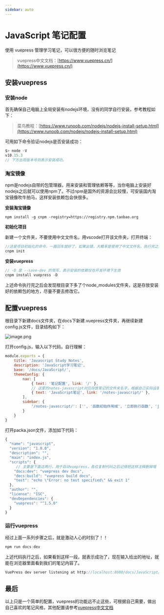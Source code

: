 ```yaml
---
sidebar: auto
---
```


# JavaScript 笔记配置

使用 vuepress 管理学习笔记，可以很方便的随时浏览笔记

> vuepress中文文档：[https://www.vuepress.cn/](https://www.vuepress.cn/)

## 安装vuepress

### 安装node

首先确保自己电脑上全局安装有nodejs环境，没有的同学自行安装，参考教程如下：

> 菜鸟教程：[https://www.runoob.com/nodejs/nodejs-install-setup.html](https://www.runoob.com/nodejs/nodejs-install-setup.html)

可用如下命令验证nodejs是否安装成功：

```JavaScript
$> node -V
v10.15.3
// 下方出现版本号则表示安装成功。
```

### 淘宝镜像

npm是nodejs自带的包管理器，用来安装和管理依赖等等，当你电脑上安装好nodejs之后就可以使用npm了。不过npm是国外的资源会比较慢，可安装国内淘宝镜像吹牛拍马，这样安装依赖包会快很多。

**安装淘宝镜像**

```
npm install -g cnpm -registry=https://registry.npm.taobao.org
```

**初始化项目**

新建一个文件夹，不要使用中文文件名，用vscode打开该文件夹，打开终端：

```JavaScript
//这是项目初始化的命令，一路回车就好了，如果出错，大概率是使用了中文文件名，执行完之后会在根目录下生成一个package.json文件
cnpm init
```

**安装vuepress**

```JavaScript
// -D 是 --save-dev 的简写，表示安装的依赖仅在开发环境下生效
cnpm install vuepress -D
```

上述命令执行完之后会发现根目录下多了个node_modules文件夹，这是存放安装好的依赖包的地方，尽量不要去修改它。

## 配置vuepress

根目录下新建docs文件夹，在docs下新建.vuepress文件夹，再继续新建config.js文件，目录结构如下：

![image.png](https://i.loli.net/2020/05/16/M4Sw91G5b2vgiTY.png)

打开config.js，输入以下代码，自行理解：

```javascript
module.exports = {
    title: 'Javascript Study Notes',
    description: 'JavaScript学习笔记',
    base: '/docs/JavaScript/',
    themeConfig: {
        nav: [
            { text: '笔记配置', link: '/' },
            // 这里的notes-javascript对应存放笔记的文件夹名字，根据自己实际设置
            { text: 'JavaScript笔记', link: '/notes-javascript/' },
        ],
        sidebar: {
            '/notes-javascript/': ['', '函数初始作用域', '立即执行函数', 'js编译'],
        }
    }
}
```

打开packa.json文件，添加如下代码：

```javascript
{
  "name": "javascript",
  "version": "1.0.0",
  "description": "",
  "main": "index.js",
  "scripts": {
     // 主要是下面这两行，用于启动vuepress，各位复制代码之后记得把这样注释删掉哦
    "docs:dev": "vuepress dev docs",
    "docs:build": "vuepress build docs",
    "test": "echo \"Error: no test specified\" && exit 1"
  },
  "author": "",
  "license": "ISC",
  "devDependencies": {
    "vuepress": "^1.5.0"
  }
}

```

### 运行vuepress

经过上面一系列步骤之后，就是激动人心的时刻了！！

```JavaScript
npm run docs:dev
```

上述代码执行之后，如果看到这样一段，就表示成功了，现在输入给出的地址，就能在浏览器里面看到我们的笔记内容了。

```javascript
VuePress dev server listening at http://localhost:8080/docs/JavaScript/
```

## 最后

以上只是一个简单的配置，vuepress的功能远不止这些，可根据自己需要，做出自己喜欢的笔记风格，其他配置请参考[vuepress中文文档](https://www.vuepress.cn/)